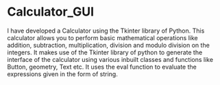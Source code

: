 # Calculator_GUI
I have developed a Calculator using the Tkinter library of Python.
This calculator allows you to perform basic mathematical operations like addition, subtraction, multiplication, division and modulo division on the integers.
It makes use of the Tkinter library of python to generate the interface of the calculator using various inbuilt classes and functions like Button, geometry, Text etc.
It uses the eval function to evaluate the expressions given in the form of string.
